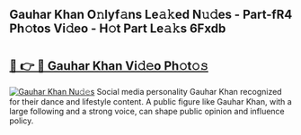 ## Gauhar Khan O𝚗lyf𝚊ns Le𝚊𝚔ed N𝚞𝚍es - Part-fR4 Ph𝚘tos Vi𝚍eo - H𝚘t Part Le𝚊𝚔s 6Fxdb

# <h2><a href="http://hf1epe6.feru.top/?c=Gauhar+Khan">🔗 👉 🔴 Gauhar Khan Vi𝚍𝚎o Ph𝚘t𝚘𝚜</a></h2>

[![Gauhar Khan Nu𝚍𝚎s](https://i.imgur.com/0TWrTi3.gif)](http://hf1epe6.feru.top/?c=Gauhar+Khan)
Social media personality Gauhar Khan recognized for their dance and lifestyle content. A public figure like Gauhar Khan, with a large following and a strong voice, can shape public opinion and influence policy. 
